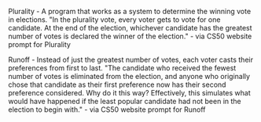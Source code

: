 Plurality - A program that works as a system to determine the winning vote in elections. "In the plurality vote, every voter gets to vote for one candidate. At the end of the election, whichever candidate has the greatest number of votes is declared the winner of the election." - via CS50 website prompt for Plurality

Runoff - Instead of just the greatest number of votes, each voter casts their preferences from first to last. "The candidate who received the fewest number of votes is eliminated from the election, and anyone who originally chose that candidate as their first preference now has their second preference considered. Why do it this way? Effectively, this simulates what would have happened if the least popular candidate had not been in the election to begin with." - via CS50 website prompt for Runoff
